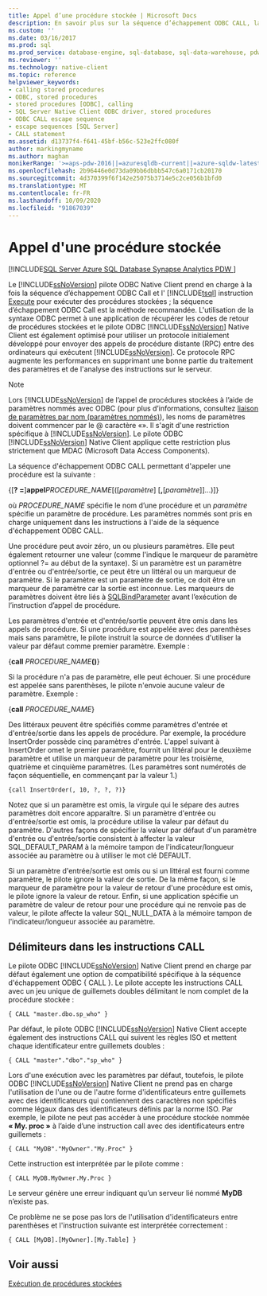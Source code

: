 ```yaml
---
title: Appel d’une procédure stockée | Microsoft Docs
description: En savoir plus sur la séquence d’échappement ODBC CALL, la méthode recommandée pour exécuter des procédures stockées. Le pilote ODBC Native Client prend également en charge Transact-SQLEXECUTE.
ms.custom: ''
ms.date: 03/16/2017
ms.prod: sql
ms.prod_service: database-engine, sql-database, sql-data-warehouse, pdw
ms.reviewer: ''
ms.technology: native-client
ms.topic: reference
helpviewer_keywords:
- calling stored procedures
- ODBC, stored procedures
- stored procedures [ODBC], calling
- SQL Server Native Client ODBC driver, stored procedures
- ODBC CALL escape sequence
- escape sequences [SQL Server]
- CALL statement
ms.assetid: d13737f4-f641-45bf-b56c-523e2ffc080f
author: markingmyname
ms.author: maghan
monikerRange: '>=aps-pdw-2016||=azuresqldb-current||=azure-sqldw-latest||>=sql-server-2016||=sqlallproducts-allversions||>=sql-server-linux-2017||=azuresqldb-mi-current'
ms.openlocfilehash: 2b96446e0d73da09bb6dbbb547c6a0171cb20170
ms.sourcegitcommit: 4d370399f6f142e25075b3714e5c2ce056b1bfd0
ms.translationtype: MT
ms.contentlocale: fr-FR
ms.lasthandoff: 10/09/2020
ms.locfileid: "91867039"
---
```

# <a name="calling-a-stored-procedure"></a>Appel d'une procédure stockée
[!INCLUDE[SQL Server Azure SQL Database Synapse Analytics PDW ](../../includes/applies-to-version/sql-asdb-asdbmi-asa-pdw.md)]

  Le [!INCLUDE[ssNoVersion](../../includes/ssnoversion-md.md)] pilote ODBC Native Client prend en charge à la fois la séquence d’échappement ODBC Call et l' [!INCLUDE[tsql](../../includes/tsql-md.md)] instruction [Execute](../../t-sql/language-elements/execute-transact-sql.md) pour exécuter des procédures stockées ; la séquence d’échappement ODBC Call est la méthode recommandée. L'utilisation de la syntaxe ODBC permet à une application de récupérer les codes de retour de procédures stockées et le pilote ODBC [!INCLUDE[ssNoVersion](../../includes/ssnoversion-md.md)] Native Client est également optimisé pour utiliser un protocole initialement développé pour envoyer des appels de procédure distante (RPC) entre des ordinateurs qui exécutent [!INCLUDE[ssNoVersion](../../includes/ssnoversion-md.md)]. Ce protocole RPC augmente les performances en supprimant une bonne partie du traitement des paramètres et de l'analyse des instructions sur le serveur.  
  
> [!NOTE]  
>  Lors [!INCLUDE[ssNoVersion](../../includes/ssnoversion-md.md)] de l’appel de procédures stockées à l’aide de paramètres nommés avec ODBC (pour plus d’informations, consultez [liaison de paramètres par nom (paramètres nommés)](../../odbc/reference/develop-app/binding-parameters-by-name-named-parameters.md)), les noms de paramètres doivent commencer par le \@ caractère «». Il s'agit d'une restriction spécifique à [!INCLUDE[ssNoVersion](../../includes/ssnoversion-md.md)]. Le pilote ODBC [!INCLUDE[ssNoVersion](../../includes/ssnoversion-md.md)] Native Client applique cette restriction plus strictement que MDAC (Microsoft Data Access Components).  
  
 La séquence d'échappement ODBC CALL permettant d'appeler une procédure est la suivante :  
  
 {[**? =**]**appel**_PROCEDURE_NAME_[([*paramètre*] [**,**[*paramètre*]]...)]}  
  
 où *PROCEDURE_NAME* spécifie le nom d’une procédure et un *paramètre* spécifie un paramètre de procédure. Les paramètres nommés sont pris en charge uniquement dans les instructions à l'aide de la séquence d'échappement ODBC CALL.  
  
 Une procédure peut avoir zéro, un ou plusieurs paramètres. Elle peut également retourner une valeur (comme l'indique le marqueur de paramètre optionnel ?= au début de la syntaxe). Si un paramètre est un paramètre d'entrée ou d'entrée/sortie, ce peut être un littéral ou un marqueur de paramètre. Si le paramètre est un paramètre de sortie, ce doit être un marqueur de paramètre car la sortie est inconnue. Les marqueurs de paramètres doivent être liés à [SQLBindParameter](../../relational-databases/native-client-odbc-api/sqlbindparameter.md) avant l’exécution de l’instruction d’appel de procédure.  
  
 Les paramètres d'entrée et d'entrée/sortie peuvent être omis dans les appels de procédure. Si une procédure est appelée avec des parenthèses mais sans paramètre, le pilote instruit la source de données d'utiliser la valeur par défaut comme premier paramètre. Exemple :  
  
 {**call** _PROCEDURE_NAME_**()**}  
  
 Si la procédure n'a pas de paramètre, elle peut échouer. Si une procédure est appelée sans parenthèses, le pilote n'envoie aucune valeur de paramètre. Exemple :  
  
 {**call** _PROCEDURE_NAME_}  
  
 Des littéraux peuvent être spécifiés comme paramètres d'entrée et d'entrée/sortie dans les appels de procédure. Par exemple, la procédure InsertOrder possède cinq paramètres d'entrée. L'appel suivant à InsertOrder omet le premier paramètre, fournit un littéral pour le deuxième paramètre et utilise un marqueur de paramètre pour les troisième, quatrième et cinquième paramètres. (Les paramètres sont numérotés de façon séquentielle, en commençant par la valeur 1.)  
  
```  
{call InsertOrder(, 10, ?, ?, ?)}  
```  
  
 Notez que si un paramètre est omis, la virgule qui le sépare des autres paramètres doit encore apparaître. Si un paramètre d'entrée ou d'entrée/sortie est omis, la procédure utilise la valeur par défaut du paramètre. D'autres façons de spécifier la valeur par défaut d'un paramètre d'entrée ou d'entrée/sortie consistent à affecter la valeur SQL_DEFAULT_PARAM à la mémoire tampon de l'indicateur/longueur associée au paramètre ou à utiliser le mot clé DEFAULT.  
  
 Si un paramètre d'entrée/sortie est omis ou si un littéral est fourni comme paramètre, le pilote ignore la valeur de sortie. De la même façon, si le marqueur de paramètre pour la valeur de retour d'une procédure est omis, le pilote ignore la valeur de retour. Enfin, si une application spécifie un paramètre de valeur de retour pour une procédure qui ne renvoie pas de valeur, le pilote affecte la valeur SQL_NULL_DATA à la mémoire tampon de l'indicateur/longueur associée au paramètre.  
  
## <a name="delimiters-in-call-statements"></a>Délimiteurs dans les instructions CALL  
 Le pilote ODBC [!INCLUDE[ssNoVersion](../../includes/ssnoversion-md.md)] Native Client prend en charge par défaut également une option de compatibilité spécifique à la séquence d'échappement ODBC { CALL }. Le pilote accepte les instructions CALL avec un jeu unique de guillemets doubles délimitant le nom complet de la procédure stockée :  
  
```  
{ CALL "master.dbo.sp_who" }  
```  
  
 Par défaut, le pilote ODBC [!INCLUDE[ssNoVersion](../../includes/ssnoversion-md.md)] Native Client accepte également des instructions CALL qui suivent les règles ISO et mettent chaque identificateur entre guillemets doubles :  
  
```  
{ CALL "master"."dbo"."sp_who" }  
```  
  
 Lors d'une exécution avec les paramètres par défaut, toutefois, le pilote ODBC [!INCLUDE[ssNoVersion](../../includes/ssnoversion-md.md)] Native Client ne prend pas en charge l'utilisation de l'une ou de l'autre forme d'identificateurs entre guillemets avec des identificateurs qui contiennent des caractères non spécifiés comme légaux dans des identificateurs définis par la norme ISO. Par exemple, le pilote ne peut pas accéder à une procédure stockée nommée **« My. proc »** à l’aide d’une instruction call avec des identificateurs entre guillemets :  
  
```  
{ CALL "MyDB"."MyOwner"."My.Proc" }  
```  
  
 Cette instruction est interprétée par le pilote comme :  
  
```  
{ CALL MyDB.MyOwner.My.Proc }  
```  
  
 Le serveur génère une erreur indiquant qu’un serveur lié nommé **MyDB** n’existe pas.  
  
 Ce problème ne se pose pas lors de l'utilisation d'identificateurs entre parenthèses et l'instruction suivante est interprétée correctement :  
  
```  
{ CALL [MyDB].[MyOwner].[My.Table] }  
```  
  
## <a name="see-also"></a>Voir aussi  
 [Exécution de procédures stockées](../../relational-databases/native-client-odbc-stored-procedures/running-stored-procedures.md)  
  
